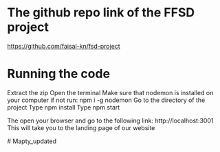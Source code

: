 # The github repo link of the FFSD project
https://github.com/faisal-kn/fsd-project

# Running the code


Extract the zip
Open the terminal
Make sure that nodemon is installed on your computer if not run: npm i -g nodemon
Go to the directory of the project
Type npm install
Type npm start

The open your browser and go to the following link: http://localhost:3001
This will take you to the landing page of our website 

#   M a p t y _ u p d a t e d  
 